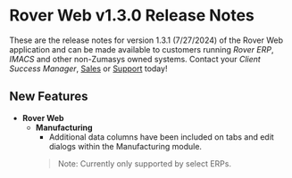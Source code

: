 # Rover Web v1.3.0 Release Notes

<badge text= "Version 1.3.1" vertical="middle" />

<PageHeader />

These are the release notes for version 1.3.1 (7/27/2024) of the Rover Web application and can be made available to customers running _Rover ERP_, _IMACS_ and other non-Zumasys owned systems. Contact your _Client Success Manager_, [Sales](mailto:sales@zumasys.com?subject=Rover%20Web%20v1.3.1) or [Support](mailto:help@zumasys.com?subject=Rover%20Web%20v1.3.1) today!

## New Features
- **Rover Web**
    - **Manufacturing**
      - Additional data columns have been included on tabs and edit dialogs within the Manufacturing module.
      > Note: Currently only supported by select ERPs.

<PageFooter />

